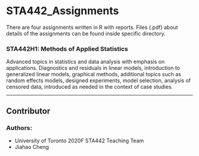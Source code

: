 # STA442_Assignments
There are four assignments written in R with reports. Files (.pdf) about details of the assignments can be found inside specific directory.

### STA442H1: Methods of Applied Statistics
Advanced topics in statistics and data analysis with emphasis on applications. Diagnostics and residuals in linear models, introduction to generalized linear models, graphical methods, additional topics such as random effects models, designed experiments, model selection, analysis of censored data, introduced as needed in the context of case studies.

----
## Contributor
### Authors:
* University of Toronto 2020F STA442 Teaching Team
* Jiahao Cheng
